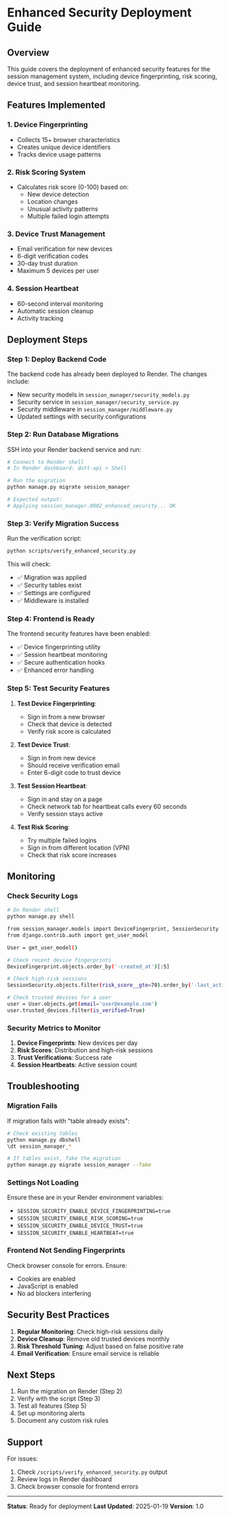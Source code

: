 # Enhanced Security Deployment Guide

## Overview
This guide covers the deployment of enhanced security features for the session management system, including device fingerprinting, risk scoring, device trust, and session heartbeat monitoring.

## Features Implemented

### 1. Device Fingerprinting
- Collects 15+ browser characteristics
- Creates unique device identifiers
- Tracks device usage patterns

### 2. Risk Scoring System
- Calculates risk score (0-100) based on:
  - New device detection
  - Location changes
  - Unusual activity patterns
  - Multiple failed login attempts

### 3. Device Trust Management
- Email verification for new devices
- 6-digit verification codes
- 30-day trust duration
- Maximum 5 devices per user

### 4. Session Heartbeat
- 60-second interval monitoring
- Automatic session cleanup
- Activity tracking

## Deployment Steps

### Step 1: Deploy Backend Code
The backend code has already been deployed to Render. The changes include:
- New security models in `session_manager/security_models.py`
- Security service in `session_manager/security_service.py`
- Security middleware in `session_manager/middleware.py`
- Updated settings with security configurations

### Step 2: Run Database Migrations
SSH into your Render backend service and run:

```bash
# Connect to Render shell
# In Render dashboard: dott-api > Shell

# Run the migration
python manage.py migrate session_manager

# Expected output:
# Applying session_manager.0002_enhanced_security... OK
```

### Step 3: Verify Migration Success
Run the verification script:

```bash
python scripts/verify_enhanced_security.py
```

This will check:
- ✅ Migration was applied
- ✅ Security tables exist
- ✅ Settings are configured
- ✅ Middleware is installed

### Step 4: Frontend is Ready
The frontend security features have been enabled:
- ✅ Device fingerprinting utility
- ✅ Session heartbeat monitoring
- ✅ Secure authentication hooks
- ✅ Enhanced error handling

### Step 5: Test Security Features

1. **Test Device Fingerprinting**:
   - Sign in from a new browser
   - Check that device is detected
   - Verify risk score is calculated

2. **Test Device Trust**:
   - Sign in from new device
   - Should receive verification email
   - Enter 6-digit code to trust device

3. **Test Session Heartbeat**:
   - Sign in and stay on a page
   - Check network tab for heartbeat calls every 60 seconds
   - Verify session stays active

4. **Test Risk Scoring**:
   - Try multiple failed logins
   - Sign in from different location (VPN)
   - Check that risk score increases

## Monitoring

### Check Security Logs
```bash
# On Render shell
python manage.py shell

from session_manager.models import DeviceFingerprint, SessionSecurity
from django.contrib.auth import get_user_model

User = get_user_model()

# Check recent device fingerprints
DeviceFingerprint.objects.order_by('-created_at')[:5]

# Check high-risk sessions
SessionSecurity.objects.filter(risk_score__gte=70).order_by('-last_activity')[:5]

# Check trusted devices for a user
user = User.objects.get(email='user@example.com')
user.trusted_devices.filter(is_verified=True)
```

### Security Metrics to Monitor
1. **Device Fingerprints**: New devices per day
2. **Risk Scores**: Distribution and high-risk sessions
3. **Trust Verifications**: Success rate
4. **Session Heartbeats**: Active session count

## Troubleshooting

### Migration Fails
If migration fails with "table already exists":
```bash
# Check existing tables
python manage.py dbshell
\dt session_manager_*

# If tables exist, fake the migration
python manage.py migrate session_manager --fake
```

### Settings Not Loading
Ensure these are in your Render environment variables:
- `SESSION_SECURITY_ENABLE_DEVICE_FINGERPRINTING=true`
- `SESSION_SECURITY_ENABLE_RISK_SCORING=true`
- `SESSION_SECURITY_ENABLE_DEVICE_TRUST=true`
- `SESSION_SECURITY_ENABLE_HEARTBEAT=true`

### Frontend Not Sending Fingerprints
Check browser console for errors. Ensure:
- Cookies are enabled
- JavaScript is enabled
- No ad blockers interfering

## Security Best Practices

1. **Regular Monitoring**: Check high-risk sessions daily
2. **Device Cleanup**: Remove old trusted devices monthly
3. **Risk Threshold Tuning**: Adjust based on false positive rate
4. **Email Verification**: Ensure email service is reliable

## Next Steps

1. Run the migration on Render (Step 2)
2. Verify with the script (Step 3)
3. Test all features (Step 5)
4. Set up monitoring alerts
5. Document any custom risk rules

## Support

For issues:
1. Check `/scripts/verify_enhanced_security.py` output
2. Review logs in Render dashboard
3. Check browser console for frontend errors

---

**Status**: Ready for deployment
**Last Updated**: 2025-01-19
**Version**: 1.0